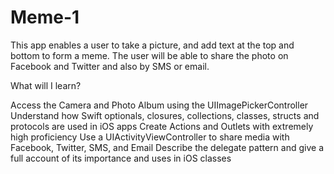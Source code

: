 # Meme-1 
This app enables a user to take a picture, and add text at the top and bottom to form a meme. The user will be able to share the photo on Facebook and Twitter and also by SMS or email.

What will I learn?

Access the Camera and Photo Album using the UIImagePickerController
Understand how Swift optionals, closures, collections, classes, structs and protocols are used in iOS apps
Create Actions and Outlets with extremely high proficiency
Use a UIActivityViewController to share media with Facebook, Twitter, SMS, and Email
Describe the delegate pattern and give a full account of its importance and uses in iOS classes
